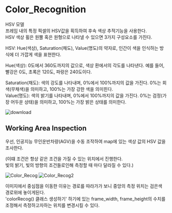 # Color_Recognition

HSV 모델 <br>
프레임 내의 특정 픽셀의 HSV값을 획득하여 후속 색상 추적기능을 사용한다. <br>
HSV 색상 휠은 원뿔 혹은 원형으로 나타낼 수 있으면 3가지 구성요소를 가진다. <br>

HSV: Hue(색상), Saturation(채도), Value(명도)의 약자로, 인간이 색을 인식하는 방식에 더 가깝게 색을 표현한다. <br>

Hue(색상): 0도에서 360도까지의 값으로, 색상 환에서의 각도를 나타낸다. 예를 들어, 빨강은 0도, 초록은 120도, 파랑은 240도이다. <br>

Saturation(채도): 색의 강도를 나타내며, 0%에서 100%까지의 값을 가진다. 0%는 회색(무채색)을 의미하고, 100%는 가장 강한 색을 의미힌다. <br>
Value(명도): 색의 밝기를 나타내며, 0%에서 100%까지의 값을 가진다. 0%는 검정(가장 어두운 상태)을 의미하고, 100%는 가장 밝은 상태를 의미한다. 
<br>

![download](https://github.com/homekepa/SSAFY_AGV/assets/91517560/4be5ebfc-45b8-4b03-9074-784ee5a5a9e5)


## Working Area Inspection
우선, 인공지능 무인운반차량(AGV)을 수동 조작하여 map에 있는 색상 값의 HSV 값을 조사한다.
<br>

(이떄 조건은 항상 같은 조건을 가질 수 있는 위치에서 진행한다. <br>
 빛의 밝기, 빛의 방향의 조건들로인해 측정할 때 마다 달라질 수 있다.) <br>



![Color_Recog](https://github.com/homekepa/SSAFY_AGV/assets/91517560/c0f10b41-2c33-4ff7-b06c-2da6ae05d3e2)
![Color_Recog2](https://github.com/homekepa/SSAFY_AGV/assets/91517560/90bfdff0-8660-4ec9-bc53-ecce0e9b6126)


이미지에서 중심점을 이동한 이유는 경로를 따라가가 보니 중앙의 측정 위치는 검은색 경로위에 놓이게된다. <br>
'colorRecog() 클래스 생성하기' 하기에 있는 frame_width, frame_height의 수치를 조정해서 측정하고자하는 위치를 변경시킬 수 있다.
